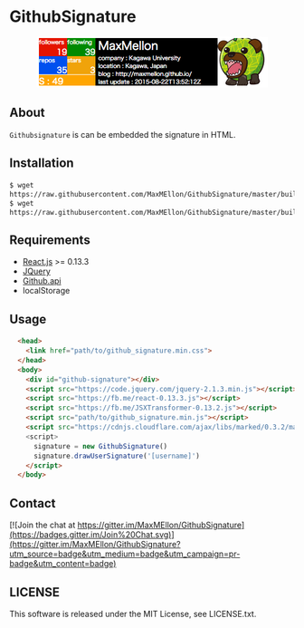 # GithubSignature

<p align='center'>
  <img src='./img/sample.png' />
</p>

## About

`Githubsignature` is can be embedded the signature in HTML.

## Installation

```
$ wget https://raw.githubusercontent.com/MaxMEllon/GithubSignature/master/build/styles/github_signature.min.css
$ wget https://raw.githubusercontent.com/MaxMEllon/GithubSignature/master/build/scripts/github_signature.min.js
```

## Requirements

- [React.js](http://facebook.github.io/react/) >= 0.13.3
- [JQuery](https://code.jquery.com/jquery-2.1.3.min.js)
- [Github.api](https://api.github.com)
- localStorage

## Usage

```html
  <head>
    <link href="path/to/github_signature.min.css">
  </head>
  <body>
    <div id="github-signature"></div>
    <script src="https://code.jquery.com/jquery-2.1.3.min.js"></script>
    <script src="https://fb.me/react-0.13.3.js"></script>
    <script src="https://fb.me/JSXTransformer-0.13.2.js"></script>
    <script src="path/to/github_signature.min.js"></script>
    <script src="https://cdnjs.cloudflare.com/ajax/libs/marked/0.3.2/marked.min.js"</script>
    <script>
      signature = new GithubSignature()
      signature.drawUserSignature('[username]')
    </script>
  </body>
```

## Contact

[![Join the chat at https://gitter.im/MaxMEllon/GithubSignature](https://badges.gitter.im/Join%20Chat.svg)](https://gitter.im/MaxMEllon/GithubSignature?utm_source=badge&utm_medium=badge&utm_campaign=pr-badge&utm_content=badge)

## LICENSE

This software is released under the MIT License, see LICENSE.txt.
